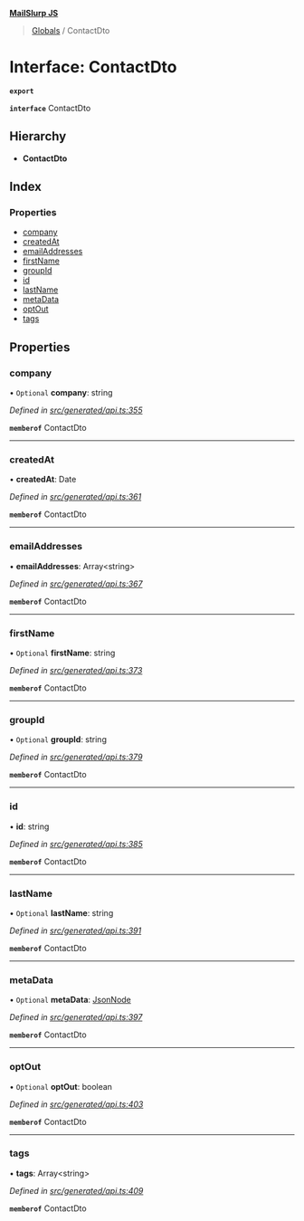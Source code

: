 **[MailSlurp JS](../README.md)**

> [Globals](../README.md) / ContactDto

# Interface: ContactDto

**`export`** 

**`interface`** ContactDto

## Hierarchy

* **ContactDto**

## Index

### Properties

* [company](contactdto.md#company)
* [createdAt](contactdto.md#createdat)
* [emailAddresses](contactdto.md#emailaddresses)
* [firstName](contactdto.md#firstname)
* [groupId](contactdto.md#groupid)
* [id](contactdto.md#id)
* [lastName](contactdto.md#lastname)
* [metaData](contactdto.md#metadata)
* [optOut](contactdto.md#optout)
* [tags](contactdto.md#tags)

## Properties

### company

• `Optional` **company**: string

*Defined in [src/generated/api.ts:355](https://github.com/mailslurp/mailslurp-client/blob/cdc62f8/src/generated/api.ts#L355)*

**`memberof`** ContactDto

___

### createdAt

•  **createdAt**: Date

*Defined in [src/generated/api.ts:361](https://github.com/mailslurp/mailslurp-client/blob/cdc62f8/src/generated/api.ts#L361)*

**`memberof`** ContactDto

___

### emailAddresses

•  **emailAddresses**: Array\<string>

*Defined in [src/generated/api.ts:367](https://github.com/mailslurp/mailslurp-client/blob/cdc62f8/src/generated/api.ts#L367)*

**`memberof`** ContactDto

___

### firstName

• `Optional` **firstName**: string

*Defined in [src/generated/api.ts:373](https://github.com/mailslurp/mailslurp-client/blob/cdc62f8/src/generated/api.ts#L373)*

**`memberof`** ContactDto

___

### groupId

• `Optional` **groupId**: string

*Defined in [src/generated/api.ts:379](https://github.com/mailslurp/mailslurp-client/blob/cdc62f8/src/generated/api.ts#L379)*

**`memberof`** ContactDto

___

### id

•  **id**: string

*Defined in [src/generated/api.ts:385](https://github.com/mailslurp/mailslurp-client/blob/cdc62f8/src/generated/api.ts#L385)*

**`memberof`** ContactDto

___

### lastName

• `Optional` **lastName**: string

*Defined in [src/generated/api.ts:391](https://github.com/mailslurp/mailslurp-client/blob/cdc62f8/src/generated/api.ts#L391)*

**`memberof`** ContactDto

___

### metaData

• `Optional` **metaData**: [JsonNode](jsonnode.md)

*Defined in [src/generated/api.ts:397](https://github.com/mailslurp/mailslurp-client/blob/cdc62f8/src/generated/api.ts#L397)*

**`memberof`** ContactDto

___

### optOut

• `Optional` **optOut**: boolean

*Defined in [src/generated/api.ts:403](https://github.com/mailslurp/mailslurp-client/blob/cdc62f8/src/generated/api.ts#L403)*

**`memberof`** ContactDto

___

### tags

•  **tags**: Array\<string>

*Defined in [src/generated/api.ts:409](https://github.com/mailslurp/mailslurp-client/blob/cdc62f8/src/generated/api.ts#L409)*

**`memberof`** ContactDto
